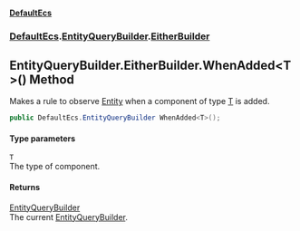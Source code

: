 #### [DefaultEcs](index.md 'index')
### [DefaultEcs](index.md#DefaultEcs 'DefaultEcs').[EntityQueryBuilder](EntityQueryBuilder.md 'DefaultEcs.EntityQueryBuilder').[EitherBuilder](EntityQueryBuilder_EitherBuilder.md 'DefaultEcs.EntityQueryBuilder.EitherBuilder')
## EntityQueryBuilder.EitherBuilder.WhenAdded&lt;T&gt;() Method
Makes a rule to observe [Entity](Entity.md 'DefaultEcs.Entity') when a component of type [T](EntityQueryBuilder_EitherBuilder_WhenAdded_T_().md#DefaultEcs_EntityQueryBuilder_EitherBuilder_WhenAdded_T_()_T 'DefaultEcs.EntityQueryBuilder.EitherBuilder.WhenAdded&lt;T&gt;().T') is added.  
```csharp
public DefaultEcs.EntityQueryBuilder WhenAdded<T>();
```
#### Type parameters
<a name='DefaultEcs_EntityQueryBuilder_EitherBuilder_WhenAdded_T_()_T'></a>
`T`  
The type of component.
  
#### Returns
[EntityQueryBuilder](EntityQueryBuilder.md 'DefaultEcs.EntityQueryBuilder')  
The current [EntityQueryBuilder](EntityQueryBuilder.md 'DefaultEcs.EntityQueryBuilder').
